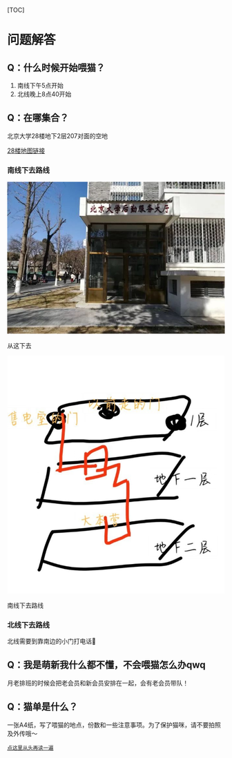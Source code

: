[TOC]

# 问题解答

## Q：什么时候开始喂猫？

1. 南线下午5点开始
2. 北线晚上8点40开始

## Q：在哪集合？

北京大学28楼地下2层207对面的空地

<a id="head"/>

[28楼地图链接](https://gaode.com/search?id=B000A9O1VU&city=110108&geoobj=116.299975%7C39.988843%7C116.326439%7C40.002716&query_type=IDQ&query=北京大学28号楼&zoom=15.64)

### 南线下去路线

<img src="/assets/img/下去位置.jpeg">

从这下去

<img src="/assets/img/下去路线.jpeg">

南线下去路线

### 北线下去路线

北线需要到靠南边的小门打电话📲

## Q：我是萌新我什么都不懂，不会喂猫怎么办qwq

月老排班的时候会把老会员和新会员安排在一起，会有老会员带队！

## Q：猫单是什么？

一张A4纸，写了喂猫的地点，份数和一些注意事项。为了保护猫咪，请不要拍照及外传哦～

<a href="#head">`点这里从头再读一遍`</a>